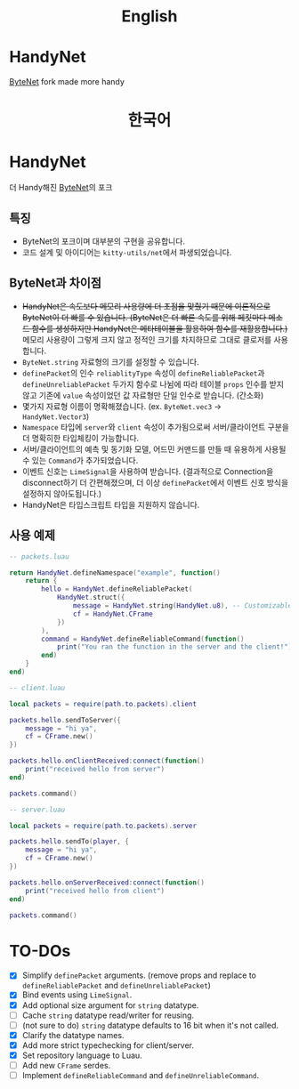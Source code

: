 <h1 align="center">English</h1>

# HandyNet
[ByteNet](https://github.com/ffrostfall/ByteNet) fork made more handy

<h1 align="center">한국어</h1>

# HandyNet
더 Handy해진 [ByteNet](https://github.com/ffrostfall/ByteNet)의 포크

## 특징
- ByteNet의 포크이며 대부분의 구현을 공유합니다.
- 코드 설계 및 아이디어는 `kitty-utils/net`에서 파생되었습니다.

## ByteNet과 차이점
- ~~HandyNet은 속도보다 메모리 사용량에 더 초점을 맞췄기 때문에 이론적으로 ByteNet이 더 빠를 수 있습니다. (ByteNet은 더 빠른 속도를 위해 페킷마다 메소드 함수를 생성하지만 HandyNet은 메타테이블을 활용하여 함수를 재활용합니다.)~~ 메모리 사용량이 그렇게 크지 않고 정적인 크기를 차지하므로 그대로 클로저를 사용합니다.
- `ByteNet.string` 자료형의 크기를 설정할 수 있습니다.
- `definePacket`의 인수 `reliablityType` 속성이 `defineReliablePacket`과 `defineUnreliablePacket` 두가지 함수로 나뉨에 따라 테이블 `props` 인수를 받지 않고 기존에 `value` 속성이었던 값 자료형만 단일 인수로 받습니다. (간소화)
- 몇가지 자료형 이름이 명확해졌습니다. (ex. `ByteNet.vec3` -> `HandyNet.Vector3`)
- `Namespace` 타입에 `server`와 `client` 속성이 추가됨으로써 서버/클라이언트 구분을 더 명확히한 타입체킹이 가능합니다.
- 서버/클라이언트의 예측 및 동기화 모델, 어드민 커맨드를 만들 때 유용하게 사용될 수 있는 `Command`가 추가되었습니다.
- 이벤트 신호는 `LimeSignal`을 사용하여 받습니다. (결과적으로 Connection을 disconnect하기 더 간편해졌으며, 더 이상 `definePacket`에서 이벤트 신호 방식을 설정하지 않아도됩니다.)
- HandyNet은 타입스크립트 타입을 지원하지 않습니다.

## 사용 예제
```lua
-- packets.luau

return HandyNet.defineNamespace("example", function()
	return {
		hello = HandyNet.defineReliablePacket(
			HandyNet.struct({
				message = HandyNet.string(HandyNet.u8), -- Customizable string size (defaults to u16)
				cf = HandyNet.CFrame
			})
		),
		command = HandyNet.defineReliableCommand(function()
			print("You ran the function in the server and the client!")
		end)
  	}
end)
```

```lua
-- client.luau

local packets = require(path.to.packets).client

packets.hello.sendToServer({
	message = "hi ya",
	cf = CFrame.new()
})

packets.hello.onClientReceived:connect(function()
	print("received hello from server")
end)

packets.command()
```

```lua
-- server.luau

local packets = require(path.to.packets).server

packets.hello.sendTo(player, {
	message = "hi ya",
	cf = CFrame.new()
})

packets.hello.onServerReceived:connect(function()
	print("received hello from client")
end)

packets.command()
```

# TO-DOs
- [x] Simplify `definePacket` arguments. (remove props and replace to `defineReliablePacket` and `defineUnreliablePacket`)
- [x] Bind events using `LimeSignal`.
- [x] Add optional size argument for `string` datatype.
- [ ] Cache `string` datatype read/writer for reusing.
- [ ] (not sure to do) `string` datatype defaults to 16 bit when it's not called.
- [x] Clarify the datatype names.
- [x] Add more strict typechecking for client/server.
- [x] Set repository language to Luau.
- [ ] Add new `CFrame` serdes.
- [ ] Implement `defineReliableCommand` and `defineUnreliableCommand`.
